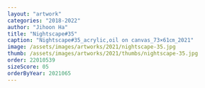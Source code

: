 ```yaml
---
layout: "artwork"
categories: "2018-2022"
author: "Jihoon Ha"
title: "Nightscape#35"
caption: "Nightscape#35_acrylic,oil on canvas_73×61㎝_2021"
image: /assets/images/artworks/2021/nightscape-35.jpg
thumb: /assets/images/artworks/2021/thumbs/nightscape-35.jpg
order: 22010539
sizeScore: 05
orderByYear: 2021065
---
```

